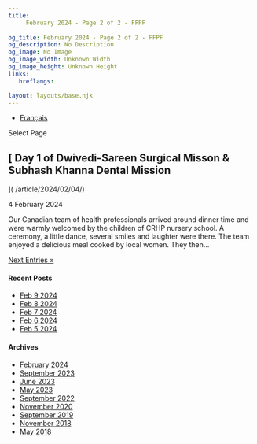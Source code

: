 ```yaml
---
title: 
     February 2024 - Page 2 of 2 - FFPF
    
og_title: February 2024 - Page 2 of 2 - FFPF
og_description: No Description
og_image: No Image
og_image_width: Unknown Width
og_image_height: Unknown Height
links:
   hreflangs:

layout: layouts/base.njk
---
```


  * [ Français ]( /fr/article/2024/02/)

[ ]( )

Select Page

##  [ Day 1 of Dwivedi-Sareen Surgical Misson & Subhash Khanna Dental Mission
]( /article/2024/02/04/)

4 February 2024

Our Canadian team of health professionals arrived around dinner time and were
warmly welcomed by the children of CRHP nursery school. A ceremony, a little
dance, several smiles and laughter were there. The team enjoyed a delicious
meal cooked by local women. They then...

[ Next Entries » ](/)

####  Recent Posts

  * [ Feb 9 2024 ]( /article/2024/02/09/feb-9-2024/)
  * [ Feb 8 2024 ]( /article/2024/02/08/feb-8-2024/)
  * [ Feb 7 2024 ]( /article/2024/02/07/feb-7-2024/)
  * [ Feb 6 2024 ]( /article/2024/02/06/feb-6-2024/)
  * [ Feb 5 2024 ]( /article/2024/02/05/feb-5-2024/)

####  Archives

  * [ February 2024 ](/)
  * [ September 2023 ]( /article/2023/09/)
  * [ June 2023 ]( /article/2023/06/)
  * [ May 2023 ]( /article/2023/05/)
  * [ September 2022 ]( /article/2022/09/)
  * [ November 2020 ]( /article/2020/11/)
  * [ September 2019 ]( /article/2019/09/)
  * [ November 2018 ]( /article/2018/11/)
  * [ May 2018 ]( /article/2018/05/)



